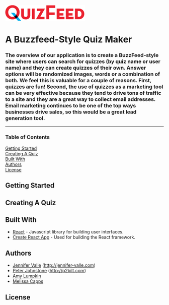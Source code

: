 
![alt text](client/public/images/Quizfeed-Logo-sm.png)

# A Buzzfeed-Style Quiz Maker 

### The overview of our application is to create a BuzzFeed-style site where users can search for quizzes (by quiz name or user name) and they can create quizzes of their own. Answer options will be randomized images, words or a combination of both. We feel this is valuable for a couple of reasons. First, quizzes are fun! Second, the use of quizzes as a marketing tool can be very effective because they tend to drive tons of traffic to a site and they are a great way to collect email addresses. Email marketing continues to be one of the top ways businesses drive sales, so this would be a great lead generation tool.

***

### Table of Contents  
[Getting Started](#gettingStarted)  
[Creating A Quiz](#creatingAQuiz)  
[Built With](#builtWith)  
[Authors](#authors)  
[License](#license)


<a name="gettingStarted"/>

## Getting Started

<a name="creatingAQuiz"/>

## Creating A Quiz

<a name="builtWith"/>

## Built With
 - [React](https://github.com/facebook/react) - Javascript library for building user interfaces.
 - [Create React App](https://github.com/facebookincubator/create-react-app) - Used for building the React framework.


<a name="authors"/>

## Authors
* [Jennifer Valle](https://github.com/jvallexm) (http://jennifer-valle.com)
* [Peter Johnstone](https://github.com/p2bilt) (http://p2bilt.com)
* [Amy Lumpkin](https://github.com/amylumpkin)
* [Melissa Capps](https://github.com/melissable)

<a name="license"/>

## License
[](../blob/master/LICENSE)










